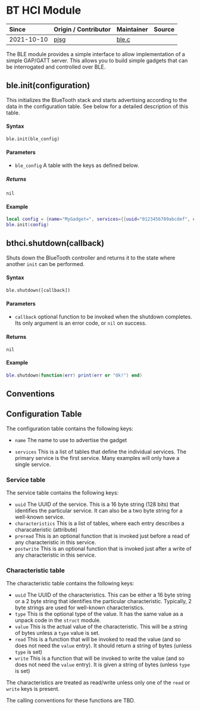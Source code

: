 # BT HCI Module
| Since  | Origin / Contributor  | Maintainer  | Source  |
| :----- | :-------------------- | :---------- | :------ |
| 2021-10-10 | [pjsg](https://github.com/pjsg) | [ble.c](../../components/modules/ble.c)|

The BLE module provides a simple interface to allow implementation of a simple GAP/GATT server.
This allows you to build simple gadgets that can be interrogated and controlled over BLE.

## ble.init(configuration)

This initializes the BlueTooth stack and starts advertising according to the data in the
configuration table. See below for a detailed description of this table.

#### Syntax
`ble.init(ble_config)`

#### Parameters
- `ble_config` A table with the keys as defined below.

##### Returns
`nil`

#### Example
```lua
local config = {name="MyGadget=", services={{uuid="0123456789abcdef", characteristics={{uuid="1234", value=0, type='c'}}}}}
ble.init(config)
```

## bthci.shutdown(callback)

Shuts down the BlueTooth controller and returns it to the state where another `init` can be performed.

#### Syntax
`ble.shutdown([callback])`

#### Parameters
- `callback` optional function to be invoked when the shutdown completes. Its
  only argument is an error code, or `nil` on success.

#### Returns
`nil`

#### Example
```lua
ble.shutdown(function(err) print(err or "Ok!") end)
```

## Conventions

## Configuration Table

The configuration table contains the following keys:

- `name` The name to use to advertise the gadget

- `services` This is a list of tables that define the individual services. The primary service is the first service. Many examples will only have a single service.


### Service table

The service table contains the following keys:

- `uuid` The UUID of the service. This is a 16 byte string (128 bits) that identifies the particular service. It can also be a two byte string for a well-known service.
- `characteristics` This is a list of tables, where each entry describes a characateristic (attribute)
- `preread` This is an optional function that is invoked just before a read of any characteristic in this service.
- `postwrite` This is an optional function that is invoked just after a write of any characteristic in this service.

### Characteristic table

The characteristic table contains the following keys:

- `uuid` The UUID of the characteristics. This can be either a 16 byte string or a 2 byte string that identifies the particular characteristic. Typically, 2 byte strings are used for well-known characteristics.
- `type` This is the optional type of the value. It has the same value as a unpack code in the `struct` module.
- `value` This is the actual value of the characteristic. This will be a string of bytes unless a `type` value is set.
- `read` This is a function that will be invoked to read the value (and so does not need the `value` entry). It should return a string of bytes (unless `type` is set)
- `write` This is a function that will be invoked to write the value (and so does not need the `value` entry). It is given a string of bytes (unless `type` is set)

The characteristics are treated as read/write unless only one of the `read` or `write` keys is present. 

The calling conventions for these functions are TBD.

